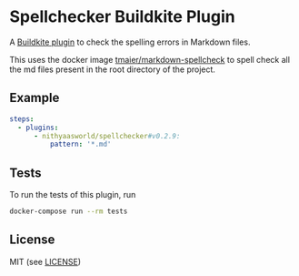 # Spellchecker Buildkite Plugin

A [Buildkite plugin](https://buildkite.com/docs/agent/v3/plugins) to check the spelling errors in Markdown files. 

This uses the docker image [tmaier/markdown-spellcheck](https://hub.docker.com/r/tmaier/markdown-spellcheck)  to spell check all the md files present in the root directory of the project.

## Example

```yml
steps:
  - plugins:
      - nithyaasworld/spellchecker#v0.2.9:
          pattern: '*.md'
```

## Tests

To run the tests of this plugin, run 
```sh
docker-compose run --rm tests
```

## License

MIT (see [LICENSE](LICENSE))
